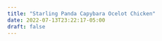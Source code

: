 ```yaml
---
title: "Starling Panda Capybara Ocelot Chicken"
date: 2022-07-13T23:22:17-05:00
draft: false
---
```


